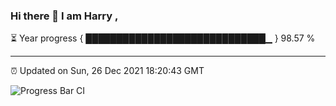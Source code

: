 ### Hi there 👋 I am Harry , 

⏳ Year progress { █████████████████████████████▁ } 98.57 %

---

⏰ Updated on Sun, 26 Dec 2021 18:20:43 GMT

![Progress Bar CI](https://github.com/duykhang68/duykhang68/workflows/Progress%20Bar%20CI/badge.svg)
